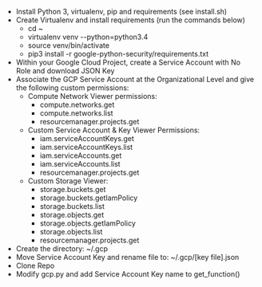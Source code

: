 - Install Python 3, virtualenv, pip and requirements (see install.sh)
- Create Virtualenv and install requirements (run the commands below)
    - cd ~
    - virtualenv venv --python=python3.4
    - source venv/bin/activate
    - pip3 install -r google-python-security/requirements.txt
- Within your Google Cloud Project, create a Service Account with No Role and download JSON Key
- Associate the GCP Service Account at the Organizational Level and give the following custom permissions:
    - Compute Network Viewer permissions:
        - compute.networks.get
        - compute.networks.list
        - resourcemanager.projects.get
    - Custom Service Account & Key Viewer Permissions:
        - iam.serviceAccountKeys.get
        - iam.serviceAccountKeys.list
        - iam.serviceAccounts.get
        - iam.serviceAccounts.list
        - resourcemanager.projects.get
    - Custom Storage Viewer:
        - storage.buckets.get
        - storage.buckets.getIamPolicy
        - storage.buckets.list
        - storage.objects.get
        - storage.objects.getIamPolicy
        - storage.objects.list
        - resourcemanager.projects.get
- Create the directory: ~/.gcp
- Move Service Account Key and rename file to: ~/.gcp/[key file].json
- Clone Repo
- Modify gcp.py and add Service Account Key name to get_function()
